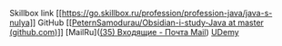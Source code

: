 Skillbox link [[https://go.skillbox.ru/profession/profession-java/java-s-nulya]]
GitHub [[[PeternSamodurau/Obsidian-i-study-Java at master (github.com)](https://github.com/PeternSamodurau/Obsidian-i-study-Java/tree/master)]]
[MailRu]([(35) Входящие - Почта Mail](https://e.mail.ru/inbox/?app_id_mytracker=58519&authid=m5fb66xp.hq&back=1&dwhsplit=s10273.b1ss12743s&from=login%2Cnavi&x-login-auth=1))
[UDemy]()